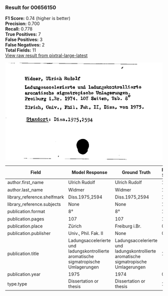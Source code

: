 ### Result for 00656150
**F1 Score:** 0.74 (higher is better)<br>**Precision:** 0.700<br>**Recall:** 0.778<br>**True Positives:** 7<br>**False Positives:** 3<br>**False Negatives:** 2<br>**Total Fields:** 11<br>[View raw result from pixtral-large-latest](https://github.com/RISE-UNIBAS/humanities_data_benchmark/blob/main/results/2025-09-25/T0159/request_T0159_00656150.json)

<img src="https://github.com/RISE-UNIBAS/humanities_data_benchmark/blob/main/benchmarks/zettelkatalog/images/00656150.jpg?raw=true" alt="00656150" width="600px">

| Field | Model Response | Ground Truth | Fuzzy Score | Match |
|-------|----------------|--------------|-------------|-------|
| author.first_name | Ulrich Rudolf | Ulrich Rudolf | 1.000 | ✅ |
| author.last_name | Widmer | Widmer | 1.000 | ✅ |
| library_reference.shelfmark | Diss.1975,2594 | Diss.1975,2594 | 1.000 | ✅ |
| library_reference.subjects | None | None | 1.000 | ✅ |
| publication.format | 8° | 8° | 1.000 | ✅ |
| publication.pages | 107 | 107 | 1.000 | ✅ |
| publication.place | Zürich | Freiburg i.Br. | 0.200 | ❌ |
| publication.publisher | Univ., Phil. Fak. II | None | 0.000 | ❌ |
| publication.title | Ladungsaccelerierte und ladungskontrollierte aromatische sigmatropische Umlagerungen | Ladungsaccelerierte und ladungskontrollierte aromatische sigmatropische Umlagerungen | 1.000 | ✅ |
| publication.year | 1975 | 1974 | 0.000 | ❌ |
| type.type | Dissertation or thesis | Dissertation or thesis | 1.000 | ✅ |
